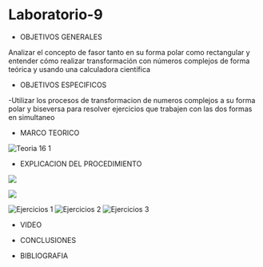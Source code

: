 # Laboratorio-9

- OBJETIVOS GENERALES

Analizar el concepto de fasor tanto en su forma polar como rectangular y   entender cómo realizar transformación con números complejos de forma teórica y usando una calculadora científica 

- OBJETIVOS ESPECIFICOS

-Utilizar los procesos de transformacion de numeros complejos a su forma polar y biseversa para resolver ejercicios que trabajen con las dos formas en simultaneo
- MARCO TEORICO

 ![Teoria 16 1](https://user-images.githubusercontent.com/84397282/133001668-69e222d5-d2f6-45e2-b886-e75d8ffe2364.jpg)

- EXPLICACION DEL PROCEDIMIENTO

![](https://user-images.githubusercontent.com/84998013/133012713-c70d033f-2f6c-45c1-8381-4a67dfaefcd0.png)

![](https://user-images.githubusercontent.com/84998013/133012736-57a79b87-3f0b-4902-ae8c-4f6a1eff2ac6.png)


![Ejercicios 1](https://user-images.githubusercontent.com/84397282/133001906-b8f2511c-c910-49f9-b7b4-d78dc9362554.jpg)
![Ejercicios 2](https://user-images.githubusercontent.com/84397282/133001907-ea58e4f7-276e-417f-a117-ac97d58020be.jpg)
![Ejercicios 3](https://user-images.githubusercontent.com/84397282/133001909-aa9e7cb7-fe64-4bb2-998a-3ab4bee08f9b.jpg)

- VIDEO

- CONCLUSIONES

- BIBLIOGRAFIA
